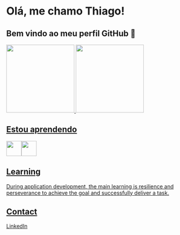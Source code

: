 
# Olá, me chamo Thiago! 
## Bem vindo ao meu perfil GitHub 👋

<div>
<a href="https://github.com/ThiagoChiqueti">
<img loading="lazy" height="180em" src="https://github-readme-stats.vercel.app/api/top-langs/?username=ThiagoChiqueti&layout=compact&langs_count=7&theme=dracula"/>
<img loading="lazy" height="180em" src="https://github-readme-stats.vercel.app/api?username=ThiagoChiqueti&show_icons=true&theme=dracula&include_all_commits=true&count_private=true"/>
</div>



## Estou aprendendo

<img loading="lazy" src="https://cdn.jsdelivr.net/gh/devicons/devicon/icons/java/java-original.svg" width="40" height="40"/><img loading="lazy" src="https://cdn.jsdelivr.net/gh/devicons/devicon/icons/linux/linux-original.svg" width="40" height="40"/>



## Learning

During application development, the main learning is resilience and perseverance to achieve the goal and successfully deliver a task.



## Contact

[LinkedIn](https://www.linkedin.com/in/thiago-chiqueti-bastos-rodrigues-0aa7811a3/)
